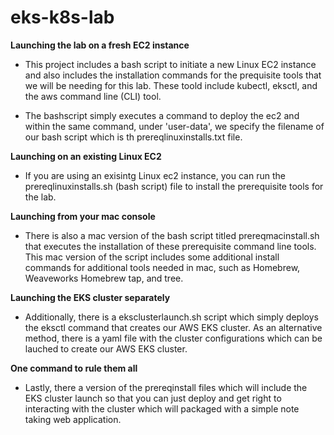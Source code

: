 # eks-k8s-lab
**Launching the lab on a fresh EC2 instance**
- This project includes a bash script to initiate a new Linux EC2 instance and also includes the installation commands for the prequisite tools that we will be needing for this lab. These toold include kubectl, eksctl, and the aws command line (CLI) tool.

- The bashscript simply executes a command to deploy the ec2 and within the same command, under 'user-data', we specify the filename of our bash script which is th prereqlinuxinstalls.txt file.

**Launching on an existing Linux EC2**
- If you are using an exisintg Linux ec2 instance, you can run the prereqlinuxinstalls.sh (bash script) file to install the prerequisite tools for the lab.

**Launching from your mac console**
- There is also a mac version of the bash script titled prereqmacinstall.sh that executes the installation of these prerequisite command line tools. This mac version of the script includes some additional install commands for additional tools needed in mac, such as Homebrew, Weaveworks Homebrew tap, and tree.

**Launching the EKS cluster separately**
- Additionally, there is a eksclusterlaunch.sh script which simply deploys the eksctl command that creates our AWS EKS cluster. As an alternative method, there is a yaml file with the cluster configurations which can be lauched to create our AWS EKS cluster.

**One command to rule them all**
- Lastly, there a version of the prereqinstall files which will include the EKS cluster launch so that you can just deploy and get right to interacting with the cluster which will packaged with a simple note taking web application.
